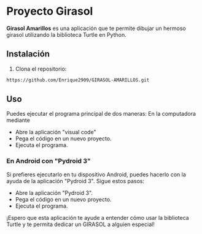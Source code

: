 # Proyecto Girasol

**Girasol Amarillos** es una aplicación que te permite dibujar un hermoso girasol utilizando la biblioteca Turtle en Python.

## Instalación

1. Clona el repositorio:

```bash
https://github.com/Enrique2909/GIRASOL-AMARILLOS.git

```

## Uso
Puedes ejecutar el programa principal de dos maneras:
En la computadora mediante 
* Abre la aplicación "visual code"
* Pega el código en un nuevo proyecto.
* Ejecuta el programa.
### En Android con "Pydroid 3"

Si prefieres ejecutarlo en tu dispositivo Android, puedes hacerlo con la ayuda de la aplicación "Pydroid 3". Sigue estos pasos:

* Abre la aplicación "Pydroid 3".
* Pega el código en un nuevo proyecto.
* Ejecuta el programa.

¡Espero que esta aplicación te ayude a entender cómo usar la biblioteca Turtle y te permita dedicar un GIRASOL a alguien especial!
